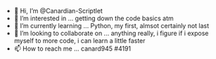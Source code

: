 - 👋 Hi, I’m @Canardian-Scriptlet
- 👀 I’m interested in ... getting down the code basics atm
- 🌱 I’m currently learning ... Python, my first, almsot certainly not last
- 💞️ I’m looking to collaborate on ... anything really, i figure if i expose myself to more code, i can learn a little faster
- 📫 How to reach me ... canard945 #4191


<!---
Canardian-Scriptlet/Canardian-Scriptlet is a ✨ special ✨ repository because its `README.md` (this file) appears on your GitHub profile.
You can click the Preview link to take a look at your changes.
--->
